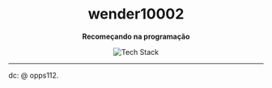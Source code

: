 
<h1 align="center">
<strong>wender10002</strong>
</h1>

<p align="center">
<strong>Recomeçando na programação</strong>
</p>
<p align="center">
<img src="https://skillicons.dev/icons?i=c,cpp,python,mint&theme=dark" alt="Tech Stack" />
</p>

---
dc: @ opps112.

